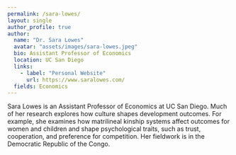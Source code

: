 ```yaml
---
permalink: /sara-lowes/
layout: single
author_profile: true
author:
  name: "Dr. Sara Lowes"
  avatar: "assets/images/sara-lowes.jpeg"
  bio: Assistant Professor of Economics
  location: UC San Diego
  links:
    - label: "Personal Website"
      url: https://www.saralowes.com/
  fields: Economics
---
```


Sara Lowes is an Assistant Professor of Economics at UC San Diego. Much of her research explores how culture shapes development outcomes. For example, she examines how matrilineal kinship systems affect outcomes for women and children and shape psychological traits, such as trust, cooperation, and preference for competition. Her fieldwork is in the Democratic Republic of the Congo.
